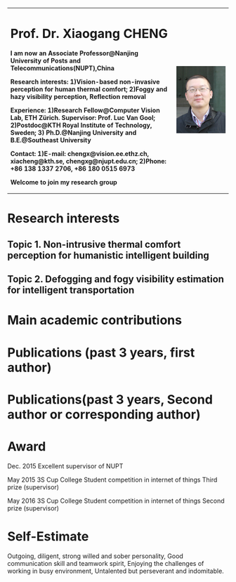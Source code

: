 
<table border="0">
  <tr>
    <td width="75%">
      <h1>Prof. Dr. Xiaogang CHENG</h1>
      <p><b>I am now an Associate Professor@Nanjing University of Posts and Telecommunications(NUPT),China</b></p>
      <p><b>Research interests: 1)Vision-based non-invasive perception for human thermal comfort; 2)Foggy and hazy visibility perception, Reflection removal</b></p>
      <p><b>Experience: 1)Research Fellow@Computer Vision Lab, ETH Zürich. Supervisor: Prof. Luc Van Gool; 2)Postdoc@KTH Royal Institute of Technology, Sweden; 3) Ph.D.@Nanjing University and B.E.@Southeast University</b></p>
      <p><b>Contact: 1)E-mail: chengx@vision.ee.ethz.ch, xiacheng@kth.se, chengxg@njupt.edu.cn; 2)Phone: +86 138 1337 2706, +86 180 0515 6973</b></p>
      <p><b>Welcome to join my research group</b></p>
    </td>
    <td width="25%">
      <img src="/chengxg-portrait.jpg" width="100%">      
    </td>
  </tr>
</table>

# Research interests

## Topic 1. Non-intrusive thermal comfort perception for humanistic intelligent building
  
## Topic 2. Defogging and fogy visibility estimation for intelligent transportation

# Main academic contributions


# Publications (past 3 years, first author)

# Publications(past 3 years, Second author or corresponding author)

# Award
  Dec.	2015 	Excellent supervisor of NUPT
  
  May	2015		3S Cup College Student competition in internet of things			Third prize (supervisor)
  
  May	2016		3S Cup College Student competition in internet of things 			Second prize (supervisor)
# Self-Estimate
Outgoing, diligent, strong willed and sober personality, Good communication skill and teamwork spirit, Enjoying the challenges of working in busy environment, Untalented but perseverant and indomitable.
